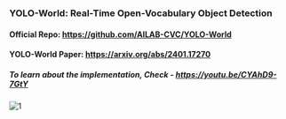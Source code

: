 ### YOLO-World: Real-Time Open-Vocabulary Object Detection 

#### Official Repo: https://github.com/AILAB-CVC/YOLO-World

#### YOLO-World Paper: https://arxiv.org/abs/2401.17270

##### To learn about the implementation, Check - https://youtu.be/CYAhD9-7GtY

![1](https://github.com/AarohiSingla/YOLO-World/assets/60029146/e859f85f-0625-47bd-9e68-4870f35b7769)


